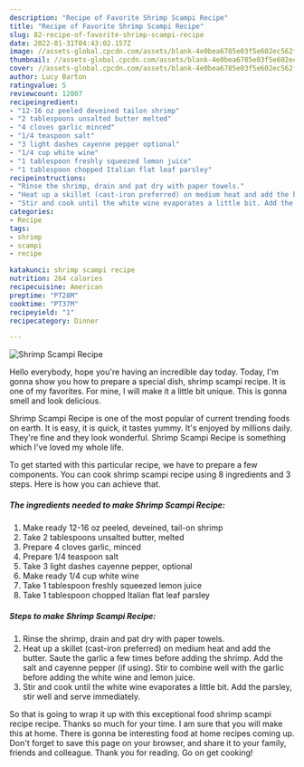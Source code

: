 ```yaml
---
description: "Recipe of Favorite Shrimp Scampi Recipe"
title: "Recipe of Favorite Shrimp Scampi Recipe"
slug: 82-recipe-of-favorite-shrimp-scampi-recipe
date: 2022-01-31T04:43:02.157Z
image: //assets-global.cpcdn.com/assets/blank-4e0bea6785e03f5e602ec562f230caae08da540cada707380b4fe1bbebba43da.png
thumbnail: //assets-global.cpcdn.com/assets/blank-4e0bea6785e03f5e602ec562f230caae08da540cada707380b4fe1bbebba43da.png
cover: //assets-global.cpcdn.com/assets/blank-4e0bea6785e03f5e602ec562f230caae08da540cada707380b4fe1bbebba43da.png
author: Lucy Barton
ratingvalue: 5
reviewcount: 12007
recipeingredient:
- "12-16 oz peeled deveined tailon shrimp"
- "2 tablespoons unsalted butter melted"
- "4 cloves garlic minced"
- "1/4 teaspoon salt"
- "3 light dashes cayenne pepper optional"
- "1/4 cup white wine"
- "1 tablespoon freshly squeezed lemon juice"
- "1 tablespoon chopped Italian flat leaf parsley"
recipeinstructions:
- "Rinse the shrimp, drain and pat dry with paper towels."
- "Heat up a skillet (cast-iron preferred) on medium heat and add the butter. Saute the garlic a few times before adding the shrimp. Add the salt and cayenne pepper (if using). Stir to combine well with the garlic before adding the white wine and lemon juice."
- "Stir and cook until the white wine evaporates a little bit. Add the parsley, stir well and serve immediately."
categories:
- Recipe
tags:
- shrimp
- scampi
- recipe

katakunci: shrimp scampi recipe 
nutrition: 264 calories
recipecuisine: American
preptime: "PT28M"
cooktime: "PT37M"
recipeyield: "1"
recipecategory: Dinner

---
```



![Shrimp Scampi Recipe](//assets-global.cpcdn.com/assets/blank-4e0bea6785e03f5e602ec562f230caae08da540cada707380b4fe1bbebba43da.png)

Hello everybody, hope you're having an incredible day today. Today, I'm gonna show you how to prepare a special dish, shrimp scampi recipe. It is one of my favorites. For mine, I will make it a little bit unique. This is gonna smell and look delicious.

Shrimp Scampi Recipe is one of the most popular of current trending foods on earth. It is easy, it is quick, it tastes yummy. It's enjoyed by millions daily. They're fine and they look wonderful. Shrimp Scampi Recipe is something which I've loved my whole life.




To get started with this particular recipe, we have to prepare a few components. You can cook shrimp scampi recipe using 8 ingredients and 3 steps. Here is how you can achieve that.

<!--inarticleads1-->

##### The ingredients needed to make Shrimp Scampi Recipe:

1. Make ready 12-16 oz peeled, deveined, tail-on shrimp
1. Take 2 tablespoons unsalted butter, melted
1. Prepare 4 cloves garlic, minced
1. Prepare 1/4 teaspoon salt
1. Take 3 light dashes cayenne pepper, optional
1. Make ready 1/4 cup white wine
1. Take 1 tablespoon freshly squeezed lemon juice
1. Take 1 tablespoon chopped Italian flat leaf parsley




<!--inarticleads2-->

##### Steps to make Shrimp Scampi Recipe:

1. Rinse the shrimp, drain and pat dry with paper towels.
1. Heat up a skillet (cast-iron preferred) on medium heat and add the butter. Saute the garlic a few times before adding the shrimp. Add the salt and cayenne pepper (if using). Stir to combine well with the garlic before adding the white wine and lemon juice.
1. Stir and cook until the white wine evaporates a little bit. Add the parsley, stir well and serve immediately.




So that is going to wrap it up with this exceptional food shrimp scampi recipe recipe. Thanks so much for your time. I am sure that you will make this at home. There is gonna be interesting food at home recipes coming up. Don't forget to save this page on your browser, and share it to your family, friends and colleague. Thank you for reading. Go on get cooking!
